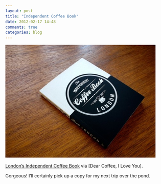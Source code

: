 ```yaml
---
layout: post
title: "Independent Coffee Book"
date: 2012-02-17 14:48
comments: true
categories: blog
---
```

![Coffee Book Image]

[London’s Independent Coffee Book][Coffee Book Link] via [Dear Coffee, I Love You]. 

Gorgeous! I’ll certainly pick up a copy for my next trip over the pond.


[Coffee Book Image]: /images/coffee_book.jpg
[Coffee Book Link]: http://www.dearcoffeeiloveyou.com/londons-independent-coffee-book/
[via]: http://www.dearcoffeeiloveyou.com